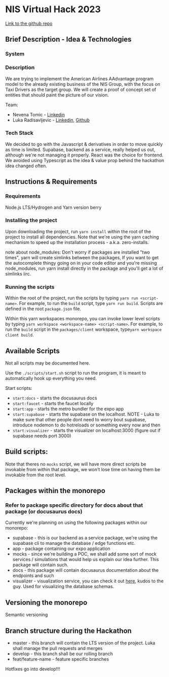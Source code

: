 # NIS Virtual Hack 2023

[Link to the github repo](https://github.com/virtual-hack-nis/monorepo.git)

## Brief Description - Idea & Technologies 

### System

### Description

We are trying to implement the American Airlines AAdvantage program model to the already existing business of the NIS Group, with the focus on Taxi Drivers as the target group. We will create a proof of concept set of entities that should paint the picture of our vision.

Team:
- Nevena Tomic - [Linkedin](https://www.linkedin.com/in/nevena-tomic-762b121b9/)
- Luka Radisavljevic - [Linkedin](https://www.linkedin.com/in/luka-radisavljevic/), [Github](https://github.com/Madjarx)

### Tech Stack

We decided to go with the Javascript & derivatives in order to move quickly as time is limited. Supabase, backend as a service, really helped us out, although we're not managing it properly. React was the choice for frontend. We avoided using Typescript as the idea & value prop behind the hackathon idea changed often.

## Instructions & Requirements

### Requirements

Node.js LTS/Hydrogen and Yarn version berry

### Installing the project

Upon downloading the project, run `yarn install` within the root of the project to install all dependencies. Note that we're using the yarn caching mechanism to speed up the installation process - a.k.a. zero-installs.

note about node_modules:
Don't worry if packages are installed "two times", yarn will create simlinks between the packages, If you want to get the autocomplete thingy going on in your code editor and you're missing node_modules, run yarn install directly in the package and you'll get a lot of simlinks iirc.

### Running the scripts

Within the root of the project, run the scripts by typing `yarn run <script-name>`. For example, to run the `build` script, type `yarn run build`. Scripts are defined in the root `package.json` file.

Within this yarn workspaces monorepo, you can invoke lower level scripts by typing `yarn workspace <workspace-name> <script-name>`. For example, to run the `build` script in the `packages/client` workspace, type`yarn workspace client build`.

## Available Scripts

Not all scripts may be documented here.

Use the `./scripts/start.sh` script to run the program, it is meant to automatically hook up everything you need.

Start scripts:
- `start:docs` - starts the docusaurus docs
- `start:faucet` - starts the faucet locally
- `start:app` - starts the metro bundler for the expo app
- `start:supabase` - starts the supabase on the localhost. NOTE - Luka to make sure that other people dont need to worry bout supabase, introduce nodemon to do hotreloads or something every now and then
- `start:visualizer` - starts the visualizer on localhost:3000 (figure out if supabase needs port 3000)

Build scripts:
- 

Note that theres no `mocks` script, we will have more direct scripts be invokable from within that package, we won't lose time on having them be invokable from the root level.

## Packages within the monorepo

### Refer to package specific directory for docs about that package (or docusaurus docs)

Currently we're planning on using the following packages within our monorepo:
- supabase - this is our backend as a service package, we're using the supabase cli to manage the database / edge functions etc.
- app - package containing our expo application
- mocks - since we're building a POC, we shall add some sort of mock services / simulations that would help us explain our idea further. This package will contain such.
- docs - this package will contain docusaurus documentation about the endpoints and such
- visualizer - visualization service, you can check it out [here](https://github.com/zernonia/supabase-schema), kudos to the guy. Used for visualizing the database schemas.

## Versioning the monorepo

Semantic versioning

## Branch structure during the Hackathon
- master - this branch will contain the LTS version of the project. Luka shall manage the pull requests and merges
- develop - this branch shall be our rolling branch
- feat/feature-name - feature specific branches

Hotfixes go into develop!!!